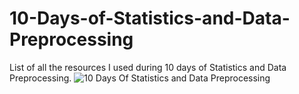# 10-Days-of-Statistics-and-Data-Preprocessing
List of all the resources I used during 10 days of Statistics and Data Preprocessing.
![10 Days Of Statistics and Data Preprocessing](https://user-images.githubusercontent.com/43719685/103299168-f03f7980-4a21-11eb-9195-b95a3f339b8c.png)
